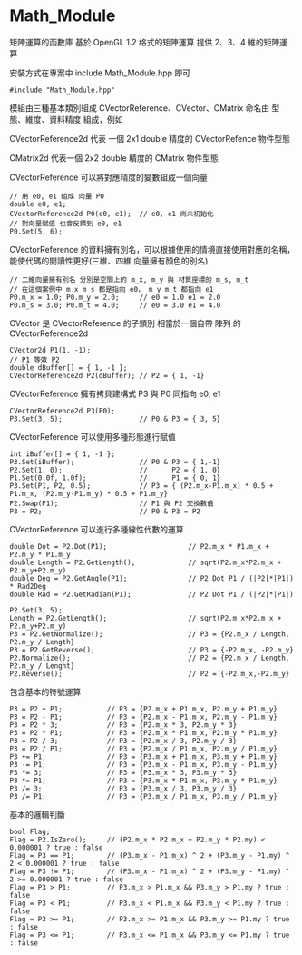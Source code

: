 # Math_Module
矩陣運算的函數庫
基於 OpenGL 1.2 格式的矩陣運算
提供 2、3、4 維的矩陣運算

安裝方式在專案中 include Math_Module.hpp 即可

    #include "Math_Module.hpp"

模組由三種基本類別組成 CVectorReference、CVector、CMatrix 命名由 型態、維度、資料精度 組成，例如

CVectorReference2d 代表 一個 2x1 double 精度的 CVectorRefence 物件型態

CMatrix2d 代表一個 2x2 double 精度的 CMatrix 物件型態

CVectorReference 可以將對應精度的變數組成一個向量

    // 用 e0, e1 組成 向量 P0
    double e0, e1;
    CVectorReference2d P0(e0, e1);  // e0, e1 尚未初始化
    // 對向量賦值 也會反饋到 e0, e1
    P0.Set(5, 6);

CVectorReference 的資料擁有別名，可以根據使用的情境直接使用對應的名稱，能使代碼的閱讀性更好(三維、四維 向量擁有顏色的別名)

    // 二維向量擁有別名 分別是空間上的 m_x, m_y 與 材質座標的 m_s, m_t 
    // 在這個案例中 m_x m_s 都是指向 e0， m_y m_t 都指向 e1
    P0.m_x = 1.0; P0.m_y = 2.0;     // e0 = 1.0 e1 = 2.0
    P0.m_s = 3.0; P0.m_t = 4.0;     // e0 = 3.0 e1 = 4.0

CVector 是 CVectorReference 的子類別 相當於一個自帶 陣列 的 CVectorReference2d

    CVector2d P1(1, -1);                 
    // P1 等效 P2
    double dBuffer[] = { 1, -1 };
    CVectorReference2d P2(dBuffer); // P2 = { 1, -1}

CVectorReference 擁有拷貝建構式 P3 與 P0 同指向 e0, e1

    CVectorReference2d P3(P0);      
    P3.Set(3, 5);                   // P0 & P3 = { 3, 5}

CVectorReference 可以使用多種形態進行賦值

    int iBuffer[] = { 1, -1 };
    P3.Set(iBuffer);                // P0 & P3 = { 1,-1}
    P2.Set(1, 0);                   //      P2 = { 1, 0}
    P1.Set(0.0f, 1.0f);             //      P1 = { 0, 1}
    P3.Set(P1, P2, 0.5);            // P3 = { (P2.m_x-P1.m_x) * 0.5 + P1.m_x, (P2.m_y-P1.m_y) * 0.5 + P1.m_y}
    P2.Swap(P1);                    // P1 與 P2 交換數值
    P3 = P2;                        // P0 & P3 = P2

CVectorReference 可以進行多種線性代數的運算

    double Dot = P2.Dot(P1);                    // P2.m_x * P1.m_x + P2.m_y * P1.m_y
    double Length = P2.GetLength();             // sqrt(P2.m_x*P2.m_x + P2.m_y+P2.m_y)
    double Deg = P2.GetAngle(P1);               // P2 Dot P1 / (|P2|*|P1|) * Rad2Deg
    double Rad = P2.GetRadian(P1);              // P2 Dot P1 / (|P2|*|P1|) 

    P2.Set(3, 5);
    Length = P2.GetLength();                    // sqrt(P2.m_x*P2.m_x + P2.m_y+P2.m_y)
    P3 = P2.GetNormalize();                     // P3 = {P2.m_x / Length, P2.m_y / Length}
    P3 = P2.GetReverse();                       // P3 = {-P2.m_x, -P2.m_y}
    P2.Normalize();                             // P2 = {P2.m_x / Length, P2.m_y / Lenght}
    P2.Reverse();                               // P2 = {-P2.m_x,-P2.m_y}

包含基本的符號運算

    P3 = P2 + P1;           // P3 = {P2.m_x + P1.m_x, P2.m_y + P1.m_y}
    P3 = P2 - P1;           // P3 = {P2.m_x - P1.m_x, P2.m_y - P1.m_y}
    P3 = P2 * 3;            // P3 = {P2.m_x * 3, P2.m_y * 3}
    P3 = P2 * P1;           // P3 = {P2.m_x * P1.m_x, P2.m_y * P1.m_y}
    P3 = P2 / 3;            // P3 = {P2.m_x / 3, P2.m_y / 3}
    P3 = P2 / P1;           // P3 = {P2.m_x / P1.m_x, P2.m_y / P1.m_y}
    P3 += P1;               // P3 = {P3.m_x + P1.m_x, P3.m_y + P1.m_y}
    P3 -= P1;               // P3 = {P3.m_x - P1.m_x, P3.m_y - P1.m_y}
    P3 *= 3;                // P3 = {P3.m_x * 3, P3.m_y * 3}
    P3 *= P1;               // P3 = {P3.m_x * P1.m_x, P3.m_y * P1.m_y}
    P3 /= 3;                // P3 = {P3.m_x / 3, P3.m_y / 3}
    P3 /= P1;               // P3 = {P3.m_x / P1.m_x, P3.m_y / P1.m_y}

基本的邏輯判斷

    bool Flag;
    Flag = P2.IsZero();     // (P2.m_x * P2.m_x + P2.m_y * P2.my) < 0.000001 ? true : false
    Flag = P3 == P1;        // (P3.m_x - P1.m_x) ^ 2 + (P3.m_y - P1.my) ^ 2 < 0.000001 ? true : false
    Flag = P3 != P1;        // (P3.m_x - P1.m_x) ^ 2 + (P3.m_y - P1.my) ^ 2 >= 0.000001 ? true : false
    Flag = P3 > P1;         // P3.m_x > P1.m_x && P3.m_y > P1.my ? true : false
    Flag = P3 < P1;         // P3.m_x < P1.m_x && P3.m_y < P1.my ? true : false
    Flag = P3 >= P1;        // P3.m_x >= P1.m_x && P3.m_y >= P1.my ? true : false
    Flag = P3 <= P1;        // P3.m_x <= P1.m_x && P3.m_y <= P1.my ? true : false